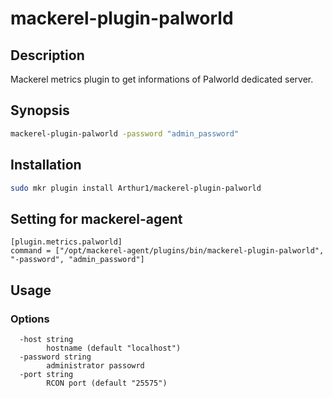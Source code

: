 # mackerel-plugin-palworld

## Description

Mackerel metrics plugin to get informations of Palworld dedicated server.

## Synopsis

```sh
mackerel-plugin-palworld -password "admin_password"
```

## Installation

```sh
sudo mkr plugin install Arthur1/mackerel-plugin-palworld
```

## Setting for mackerel-agent

```
[plugin.metrics.palworld]
command = ["/opt/mackerel-agent/plugins/bin/mackerel-plugin-palworld", "-password", "admin_password"]
```

## Usage

### Options

```
  -host string
        hostname (default "localhost")
  -password string
        administrator passowrd
  -port string
        RCON port (default "25575")
```
